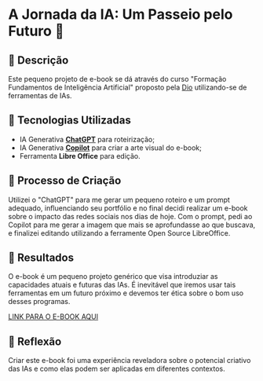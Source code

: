 # A Jornada da IA: Um Passeio pelo Futuro 🌌

## 📒 Descrição
Este pequeno projeto de e-book se dá através do curso "Formação Fundamentos de Inteligência Artificial" proposto pela [Dio](https://www.dio.me) utilizando-se de ferramentas de IAs.

## 🤖 Tecnologias Utilizadas
- IA Generativa **[ChatGPT](https://chat.openai.com)** para roteirização;
- IA Generativa **[Copilot](https://www.bing.com/chat)** para criar a arte visual do e-book;
- Ferramenta **Libre Office** para edição.

## 🧐 Processo de Criação
Utilizei o "ChatGPT" para me gerar um pequeno roteiro e um prompt adequado, influenciando seu portfólio e no final decidi realizar um e-book sobre o impacto das redes sociais nos dias de hoje. Com o prompt, pedi ao Copilot para me gerar a imagem que mais se aprofundasse ao que buscava, e finalizei editando utilizando a ferramente Open Source LibreOffice.

## 🚀 Resultados
O e-book é um pequeno projeto genérico que visa introduziar as capacidades atuais e futuras das  IAs. É inevitável que iremos usar tais ferramentas em um futuro próximo e devemos ter ética sobre o bom uso desses programas.

[LINK PARA O E-BOOK AQUI](https://drive.google.com/file/d/1FyoNzxA2vOo0l0nni30YCta8QnEBUsht/view?usp=sharing)

## 💭 Reflexão
Criar este e-book foi uma experiência reveladora sobre o potencial criativo das IAs e como elas podem ser aplicadas em diferentes contextos.
